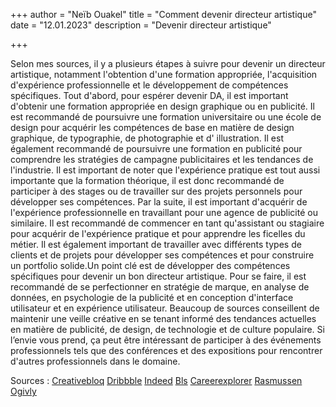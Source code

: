 +++
author = "Neïb Ouakel"
title = "Comment devenir directeur artistique"
date = "12.01.2023"
description = "Devenir directeur artistique"

+++

<!--more-->
Selon mes sources, il y a plusieurs étapes à suivre pour devenir un directeur artistique, notamment l'obtention d'une formation appropriée, l'acquisition d'expérience professionnelle et le développement de compétences spécifiques. Tout d'abord, pour espérer devenir DA, il est important d'obtenir une formation appropriée en design graphique ou en publicité. Il est recommandé de poursuivre une formation universitaire ou une école de design pour acquérir les compétences de base en matière de design graphique, de typographie, de photographie et d' illustration. Il est également recommandé de poursuivre une formation en publicité pour comprendre les stratégies de campagne publicitaires et les tendances de l'industrie. Il est important de noter que l'expérience pratique est tout aussi importante que la formation théorique, il est donc recommandé de participer à des stages ou de travailler sur des projets personnels pour développer ses compétences. Par la suite, il est important d'acquérir de l'expérience professionnelle en travaillant pour une agence de publicité ou similaire. Il est recommandé de commencer en tant qu'assistant ou stagiaire pour acquérir de l'expérience pratique et pour apprendre les ficelles du métier. Il est également important de travailler avec différents types de clients et de projets pour développer ses compétences et pour construire un portfolio solide.Un point clé est de développer des compétences spécifiques pour devenir un bon directeur artistique. Pour se faire, il est recommandé de se perfectionner en stratégie de marque, en analyse de données, en psychologie de la publicité et en conception d'interface utilisateur et en expérience utilisateur. Beaucoup de sources conseillent de maintenir une veille créative en se tenant informé des tendances actuelles en matière de publicité, de design, de technologie et de culture populaire. Si l’envie vous prend, ça peut être intéressant de participer à des événements professionnels tels que des conférences et des expositions pour rencontrer d'autres professionnels dans le domaine.


Sources : 
[Creativebloq](https://www.creativebloq.com/career/art-director-11121180)
[Dribbble](https://dribbble.com/resources/how-to-become-an-art-director#:~:text=Art%20Director%20Job%20Description,and%20other%20collaborative%20creative%20projects.)
[Indeed](https://www.indeed.com/career-advice/career-development/how-to-become-an-art-director)
[Bls](https://www.bls.gov/ooh/arts-and-design/art-directors.htm)
[Careerexplorer](https://www.careerexplorer.com/careers/art-director/how-to-become/)
[Rasmussen](https://www.rasmussen.edu/degrees/design/blog/creative-director-versus-art-director/)
[Ogivly](https://www.ogilvy.com/)